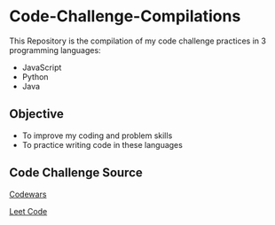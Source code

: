 # Code-Challenge-Compilations

This Repository is the compilation of my code challenge practices in 3 programming languages:
* JavaScript
* Python
* Java

## Objective
* To improve my coding and problem skills
* To practice writing code in these languages

## Code Challenge Source

[Codewars](https://www.codewars.com)

[Leet Code](https://leetcode.com/)